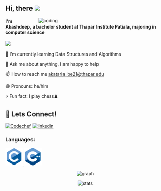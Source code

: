 
## Hi, there <img src="https://raw.githubusercontent.com/wasabeef/wasabeef/master/icons/wave.gif" width=40>

<img align="right" width=400 alt="coding" src="https://camo.githubusercontent.com/c1dcb74cc1c1835b1d716f5051499a2814c683c806b15f04b0eba492863703e9/68747470733a2f2f63646e2e6472696262626c652e636f6d2f75736572732f3733303730332f73637265656e73686f74732f363538313234332f6176656e746f2e676966">

#### I'm Akashdeep, a bachelor student at Thapar Institute Patiala, majoring in computer science

![](https://komarev.com/ghpvc/?username=Akashdeep-k)

🧠 I'm currently learning Data Structures and Algorithms

💬 Ask me about anything, I am happy to help

📫 How to reach me akataria_be21@thapar.edu

😄 Pronouns: he/him

⚡️ Fun fact: I play chess♟️


## 🔗 Lets Connect!
[![Codechef](https://img.shields.io/badge/Codechef-000?style=for-the-badge&logo=ko-fi&logoColor=lightblue)](https://www.codechef.com/users/akashdeep_k)
[![linkedin](https://img.shields.io/badge/linkedin-0A66C2?style=for-the-badge&logo=linkedin&logoColor=white)](https://www.linkedin.com/in/akashdeep-singh-kataria-485b61222/)

### Languages: 

<a href="https://www.cprogramming.com/" target="_blank" rel="noreferrer"> <img src="https://raw.githubusercontent.com/devicons/devicon/master/icons/c/c-original.svg" alt="c" width="55" height="55"/> </a> <a href="https://www.w3schools.com/cpp/" target="_blank" rel="noreferrer"> <img src="https://raw.githubusercontent.com/devicons/devicon/master/icons/cplusplus/cplusplus-original.svg" alt="cplusplus" width="55" height="55"/> </a> 

<p align="center"
<a href="https://github.com/Akashdeep-k" ><img alt="graph" src="http://github-profile-summary-cards.vercel.app/api/cards/profile-details?username=Akashdeep-k&theme=nord_dark" width="1000"></a>
</p>

<p align="center"
<a href="https://github.com/Akashdeep-k" ><img alt="stats" src="http://github-profile-summary-cards.vercel.app/api/cards/stats?username=Akashdeep-k&theme=nord_dark"
width="400"></a>
</p>
